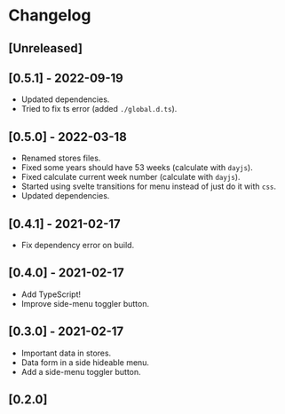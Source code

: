 # Changelog

## [Unreleased]

## [0.5.1] - 2022-09-19

- Updated dependencies.
- Tried to fix ts error (added `./global.d.ts`).

## [0.5.0] - 2022-03-18

- Renamed stores files.
- Fixed some years should have 53 weeks (calculate with `dayjs`).
- Fixed calculate current week number (calculate with `dayjs`).
- Started using svelte transitions for menu instead of just do it with `css`.
- Updated dependencies.

## [0.4.1] - 2021-02-17

- Fix dependency error on build.

## [0.4.0] - 2021-02-17

- Add TypeScript!
- Improve side-menu toggler button.

## [0.3.0] - 2021-02-17

- Important data in stores.
- Data form in a side hideable menu.
- Add a side-menu toggler button.

## [0.2.0]
